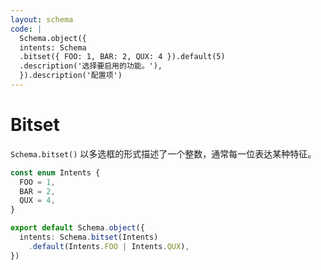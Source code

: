 ```yaml
---
layout: schema
code: |
  Schema.object({
  intents: Schema
  .bitset({ FOO: 1, BAR: 2, QUX: 4 }).default(5)
  .description('选择要启用的功能。'),
  }).description('配置项')
---
```


# Bitset

`Schema.bitset()` 以多选框的形式描述了一个整数，通常每一位表达某种特征。

```ts
const enum Intents {
  FOO = 1,
  BAR = 2,
  QUX = 4,
}

export default Schema.object({
  intents: Schema.bitset(Intents)
    .default(Intents.FOO | Intents.QUX),
})
```
